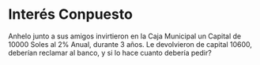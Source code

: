 # Interés Conpuesto
Anhelo junto a sus amigos invirtieron en la Caja Municipal un Capital de 10000 Soles al 2% Anual, durante 3 años. Le devolvieron de capital 10600, 
deberían reclamar al banco, y si lo hace cuanto debería pedir? 
<!--stackedit_data:
eyJoaXN0b3J5IjpbMTk3Nzk3MzczMywtODk3ODA4MDc2LDY2Nz
Y0NjcyOSwxMTk0NDcxMTMyLC03ODAxMzYyNDFdfQ==
-->